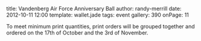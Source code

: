 title: Vandenberg Air Force Anniversary Ball
author: randy-merrill
date: 2012-10-11 12:00
template: wallet.jade
tags: event
gallery: 390
onPage: 11

To meet minimum print quantities, print orders will be grouped together and ordered on the 17th of October and the 3rd of November.
